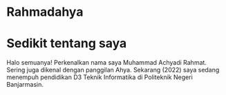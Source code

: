# Rahmadahya

# Sedikit tentang saya
Halo semuanya! Perkenalkan nama saya Muhammad Achyadi Rahmat. Sering juga dikenal dengan panggilan Ahya.
Sekarang (2022) saya sedang menempuh pendidikan D3 Teknik Informatika di Politeknik Negeri Banjarmasin.

